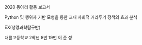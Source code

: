 2020 동아리 활동 보고서

Python 및 행위자 기반 모형을 통한 교내 사회적 거리두기 정책의 효과 분석

EX(생명과학탐구반)

대륜고등학교
2학년 8반 19번
이  준  성
